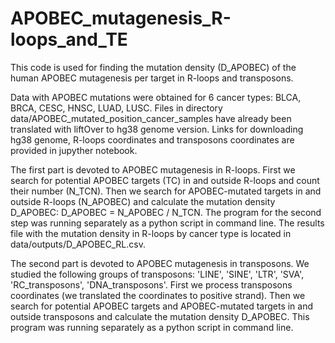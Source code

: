 # APOBEC_mutagenesis_R-loops_and_TE

This code is used for finding the mutation density (D_APOBEC) of the human APOBEC mutagenesis per target in R-loops and transposons.

Data with APOBEC mutations were obtained for 6 cancer types: BLCA, BRCA, CESC, HNSC, LUAD, LUSC. Files in directory data/APOBEC_mutated_position_cancer_samples have already been translated with liftOver to hg38 genome version. Links for downloading hg38 genome, R-loops coordinates and transposons coordinates are provided in jupyther notebook.

The first part is devoted to APOBEC mutagenesis in R-loops. First we search for potential APOBEC targets (TC) in and outside R-loops and count their number (N_TCN). Then we search for APOBEC-mutated targets in and outside R-loops (N_APOBEC) and calculate the mutation density D_APOBEC: D_APOBEC = N_APOBEC / N_TCN. The program for the second step was running separately as a python script in command line. The results file with the mutation density in R-loops by cancer type is located in data/outputs/D_APOBEC_RL.csv.

The second part is devoted to APOBEC mutagenesis in transposons. We studied the following groups of transposons: 'LINE', 'SINE', 'LTR', 'SVA', 'RC_transposons', 'DNA_transposons'. First we process transposons coordinates (we translated the coordinates to positive strand). Then we search for potential APOBEC targets and APOBEC-mutated targets in and outside transposons and calculate the mutation density D_APOBEC. This program was running separately as a python script in command line.
